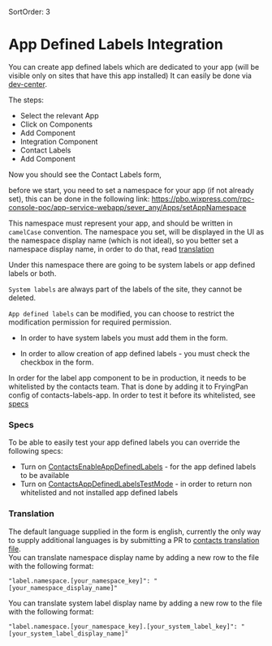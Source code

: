 SortOrder: 3
# App Defined Labels Integration

You can create app defined labels which are dedicated to your app (will be visible only on sites that have this app installed)
It can easily be done via [dev-center][dev-center].

The steps:
* Select the relevant App
* Click on Components
* Add Component
* Integration Component
* Contact Labels
* Add Component  

Now you should see the Contact Labels form,

before we start, you need to set a namespace for your app (if not already set),
this can be done in the following link:
https://pbo.wixpress.com/rpc-console-poc/app-service-webapp/sever_any/Apps/setAppNamespace

This namespace must represent your app, and should be written in `camelCase` convention.
The namespace you set, will be displayed in the UI as the namespace display name (which is not ideal), so you better set a namespace display name,
in order to do that, read [translation](#translation)

Under this namespace there are going to be system labels or app defined labels or both.

`System labels` are always part of the labels of the site, they cannot be deleted.

`App defined labels` can be modified, you can choose to restrict the modification permission for required permission.

* In order to have system labels you must add them in the form.

* In order to allow creation of app defined labels - you must check the checkbox in the form.

In order for the label app component to be in production, it needs to be whitelisted by the contacts team. 
That is done by adding it to FryingPan config of contacts-labels-app. In order to test it before its whitelisted, see [specs](#specs)

### Specs 
To be able to easily test your app defined labels you can override the following specs: 
* Turn on [ContactsEnableAppDefinedLabels][ContactsEnableAppDefinedLabels] - for the app defined labels to be available
* Turn on [ContactsAppDefinedLabelsTestMode][ContactsAppDefinedLabelsTestMode] - in order to return non whitelisted and not installed app defined labels

### Translation
The default language supplied in the form is english,
currently the only way to supply additional languages is by submitting a PR to [contacts translation file][messages_en].  
You can translate namespace display name by adding a new row to the file with the following format:

`"label.namespace.[your_namespace_key]": "[your_namespace_display_name]"`

You can translate system label display name by adding a new row to the file with the following format:

`"label.namespace.[your_namespace_key].[your_system_label_key]": "[your_system_label_display_name]"`

[dev-center]: https://dev.wix.com
[messages_en]: https://github.com/wix-private/crm/blob/master/contacts/common/src/main/resources/contacts-app-translations/messages_en.json
[ContactsEnableAppDefinedLabels]: https://bo.wix.com/petri/experiments/todo
[ContactsAppDefinedLabelsTestMode]: https://bo.wix.com/petri/experiments/todo

